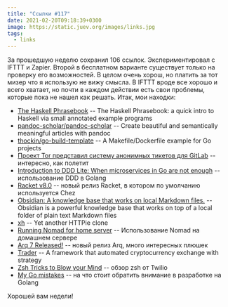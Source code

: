 ```yaml
---
title: "Ссылки #117"
date: 2021-02-20T09:18:39+0300
image: https://static.juev.org/images/links.jpg
tags: 
  - links
---
```

За прошедшую неделю сохранил 106 ссылок. Экспериментировал с IFTTT и Zapier. Второй в бесплатном варианте существует только на проверку его возможностей. В целом очень хорош, но платить за тот мизер что я использую не вижу смысла. В IFTTT вроде все хорошо и всего хватает, но почти в каждом действии есть свои проблемы, которые пока не нашел как решать. Итак, мои находки:

* [The Haskell Phrasebook](https://github.com/typeclasses/haskell-phrasebook) -- The Haskell Phrasebook: a quick intro to Haskell via small annotated example programs
* [pandoc-scholar/pandoc-scholar](https://github.com/pandoc-scholar/pandoc-scholar) -- Create beautiful and semantically meaningful articles with pandoc
* [thockin/go-build-template](https://github.com/thockin/go-build-template) -- A Makefile/Dockerfile example for Go projects
* [Проект Tor представил систему анонимных тикетов для GitLab](https://www.opennet.ru/opennews/art.shtml?num=54571) -- интересно, как полетит
* [Introduction to DDD Lite: When microservices in Go are not enough](https://threedots.tech/post/ddd-lite-in-go-introduction/) -- использование DDD в Golang
* [Racket v8.0](https://blog.racket-lang.org/2021/02/racket-v8-0.html) -- новый релиз Racket, в котором по умолчанию используется Chez
* [Obsidian: A knowledge base that works on local Markdown files.](https://obsidian.md/) -- Obsidian is a powerful knowledge base that works on top of a local folder of plain text Markdown files
* [xh](https://github.com/ducaale/xh) -- Yet another HTTPie clone
* [Running Nomad for home server](https://mrkaran.dev/posts/home-server-nomad/) -- Использование Nomad на домашнем сервере
* [Arq 7 Released!](https://www.arqbackup.com/blog/arq-7-released/) -- новый релиз Arq, много интересных плюшек
* [Trader](https://github.com/long2ice/trader) -- A framework that automated cryptocurrency exchange with strategy
* [Zsh Tricks to Blow your Mind](https://www.twilio.com/blog/zsh-tricks-to-blow-your-mind) -- обзор zsh от Twilio
* [My Go mistakes](https://henvic.dev/posts/my-go-mistakes/) -- на что стоит обратить внимание в разработке на Golang

Хорошей вам недели!
